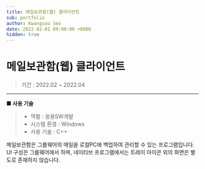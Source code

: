 ```yaml
---
title: 메일보관함(웹) 클라이언트
sub: portfolio
author: Kwangsoo Seo
date: 2022-02-01 09:00:00 +0900
hidden: true
---
```


# 메일보관함(웹) 클라이언트
> 기간 : 2022.02 ~ 2022.04

---

**■ 사용 기술**

>  * 역활 : 응용SW개발
>  * 시스템 환경 : Windows
>  * 사용 기술 : C++

메일보관함은 그룹웨어의 메일을 로컬PC에 백업하여 관리할 수 있는 프로그램입니다. UI 구성은 그룹웨어에서 하며, 네이티브 프로그램에서는 트레이 아이콘 외의 화면은 별도로 존재하지 않습니다.